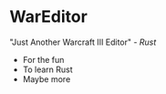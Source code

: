 # WarEditor

"Just Another Warcraft III Editor" - <i>Rust</i>

- For the fun
- To learn Rust
- Maybe more